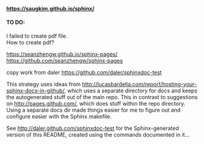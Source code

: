 #### https://saugkim.github.io/sphinx/

#### TO DO:  
  I failed to create pdf file.  
  How to create pdf?

https://seanzhengw.github.io/sphinx-pages/
https://github.com/seanzhengw/sphinx-pages

copy work from daler
https://github.com/daler/sphinxdoc-test

This strategy uses ideas from http://lucasbardella.com/report/hosting-your-sphinx-docs-in-github/, which uses a separate directory for docs and keeps the autogenerated stuff out of the main repo. This in contrast to suggestions on http://pages.github.com/, which does stuff within the repo directory. Using a separate docs dir made things easier for me to figure out and configure easier with the Sphinx makefile.

See http://daler.github.com/sphinxdoc-test for the Sphinx-generated version of this README, created using the commands documented in it...


